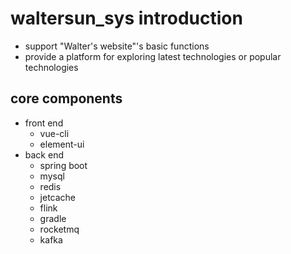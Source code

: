 # waltersun_sys introduction
- support "Walter's website"'s basic functions
- provide a platform for exploring latest technologies or popular technologies
## core components
- front end
  - vue-cli
  - element-ui
- back end
  - spring boot
  - mysql
  - redis
  - jetcache
  - flink
  - gradle
  - rocketmq
  - kafka
